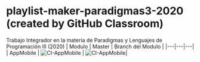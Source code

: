 # playlist-maker-paradigmas3-2020 (created by GitHub Classroom)
Trabajo Integrador en la materia de Paradigmas y Lenguajes de Programación III (2020)
| Modulo  | Master | Branch del Modulo |
|---|---|---|
|  AppMobile | ![CI-AppMobile](https://github.com/cuencadelplata/playlist-maker-paradigmas3-2020/workflows/CI-AppMobile/badge.svg?branch=master)  | ![CI-AppMobile](https://github.com/cuencadelplata/playlist-maker-paradigmas3-2020/workflows/CI-AppMobile/badge.svg?branch=AppMobile)|

